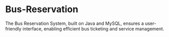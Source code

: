 # Bus-Reservation
The Bus Reservation System, built on Java and MySQL, ensures a user-friendly interface, enabling efficient bus ticketing and service management.
